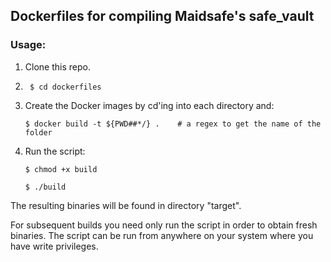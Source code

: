 <h2>Dockerfiles for compiling Maidsafe's safe_vault</h2>

<h3>Usage:</h3>

1. Clone this repo.

2. ``` $ cd dockerfiles```

3. Create the Docker images by cd'ing into each directory and:
   ```
   $ docker build -t ${PWD##*/} .    # a regex to get the name of the folder
   ```

4. Run the script:
   ```
   $ chmod +x build

   $ ./build
   ```

The resulting binaries will be found in directory "target".

For subsequent builds you need only run the script in order to obtain fresh binaries. The script can be run from anywhere on your system where you have write privileges.
